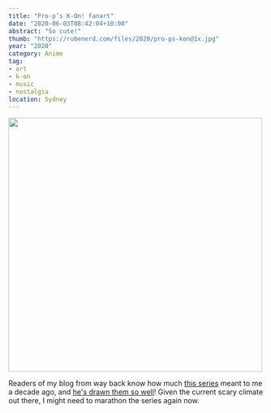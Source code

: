 ```yaml
---
title: "Pro-p’s K-On! fanart"
date: "2020-06-03T08:42:04+10:00"
abstract: "So cute!"
thumb: "https://rubenerd.com/files/2020/pro-ps-kon@1x.jpg"
year: "2020"
category: Anime
tag:
- art
- k-on
- music
- nostalgia
location: Sydney
---
```

<p><img src="https://rubenerd.com/files/2020/pro-ps-kon@1x.jpg" srcset="https://rubenerd.com/files/2020/pro-ps-kon@1x.jpg 1x, https://rubenerd.com/files/2020/pro-ps-kon@2x.jpg 2x" alt="" style="width:500px" /></p>

Readers of my blog from way back know how much [this series](https://rubenerd.com/tag/k-on/) meant to me a decade ago, and [he's drawn them so well](https://twitter.com/pro_p24/status/1267844289200939008)! Given the current scary climate out there, I might need to marathon the series again now.

